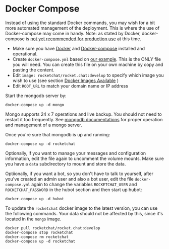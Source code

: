 # Docker Compose

Instead of using the standard Docker commands, you may wish for a bit more automated management of the deployment. This is where the use of Docker-compose may come in handy. Note: as stated by Docker, docker-compose is [not yet recommended for production use](https://docs.docker.com/compose/production/) at this time.

* Make sure you have [Docker](https://docs.docker.com/engine/installation/) and [Docker-compose](https://docs.docker.com/compose/install/) installed and operational.
* Create `docker-compose.yml` based on [our example](https://raw.githubusercontent.com/RocketChat/Rocket.Chat/develop/docker-compose.yml).  This is the ONLY file you will need.  You can create this file on your own machine by copy and pasting the content.
* Edit `image: rocketchat/rocket.chat:develop` to specify which image you wish to use (see section [Docker Images Available](https://github.com/RocketChat/Rocket.Chat.Docs/blob/master/content/Deployment/docker%20images%20available.md) )
* Edit `ROOT_URL` to match your domain name or IP address

Start the mongodb server by:

````
docker-compose up -d mongo
````

Mongo supports 24 x 7 operations and live backup.  You should not need to restart it too frequently.  See  [mongodb documentations](https://docs.mongodb.org/manual/) for proper operation and management of a mongo server.

Once you're sure that mongodb is up and running:

````
docker-compose up -d rocketchat
````

Optionally, if you want to manage your messages and configuration information, edit the file again to uncomment the volume mounts.   Make sure you have a `data` subdirectory to mount and store the data.

Optiionally, if you want a bot, so you don't have to talk to yourself, after you've created an admin user and also a bot user, edit the file `docker-compose.yml` again to change the variables `ROCKETCHAT_USER` and `ROCKETCHAT_PASSWORD` in the hubot section and then start up hubot:

````
docker-compose up -d hubot
````

To update the `rocketchat` docker image to the latest version, you can use the following commands. Your data should not be affected by this, since it's located in the `mongo` image.

```
docker pull rocketchat/rocket.chat:develop
docker-compose stop rocketchat
docker-compose rm rocketchat
docker-compose up -d rocketchat
```
